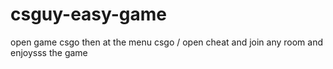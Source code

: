# csguy-easy-game
open game csgo then at the menu csgo / open cheat and  join any room and enjoysss the game
